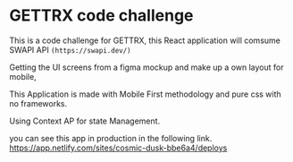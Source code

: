 # GETTRX code challenge
This is a code challenge for GETTRX, this React application will comsume SWAPI API `(https://swapi.dev/)`

Getting the UI screens from a figma mockup and make up a own layout for mobile,

This Application is made with Mobile First methodology and pure css with no frameworks.

Using Context AP for state Management.

you can see this app in production in the following link. https://app.netlify.com/sites/cosmic-dusk-bbe6a4/deploys